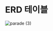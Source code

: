 # ERD 테이블
![parade (3)](https://github.com/user-attachments/assets/fe499a35-db63-4bc8-980b-e17b70b6824f)
